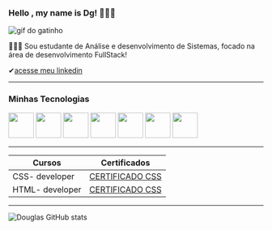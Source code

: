### Hello , my name is Dg! 👨🏽‍💻

![gif do gatinho](https://i.gifer.com/origin/d6/d66620ccdb4aee4182879a2c07d393ef_w200.gif)

👨🏽‍💻 Sou estudante de Análise e desenvolvimento de Sistemas, focado na área de desenvolvimento FullStack!

✔[acesse meu linkedin](https://www.linkedin.com/in/dgfernandesf/)


------

### Minhas Tecnologias

<p align="center>

<img src="https://cdn.jsdelivr.net/gh/devicons/devicon@latest/icons/javascript/javascript-plain.svg" width="50px">

<img src="https://cdn.jsdelivr.net/gh/devicons/devicon@latest/icons/html5/html5-plain-wordmark.svg" width="50px">

<img src="https://cdn.jsdelivr.net/gh/devicons/devicon@latest/icons/css3/css3-plain-wordmark.svg" width="50px">

<img src="https://cdn.jsdelivr.net/gh/devicons/devicon@latest/icons/mysql/mysql-original-wordmark.svg" width="50px">
<img src="https://cdn.jsdelivr.net/gh/devicons/devicon@latest/icons/javascript/javascript-plain.svg" width="50px">

<img src="https://cdn.jsdelivr.net/gh/devicons/devicon@latest/icons/html5/html5-plain-wordmark.svg" width="50px">

<img src="https://cdn.jsdelivr.net/gh/devicons/devicon@latest/icons/css3/css3-plain-wordmark.svg" width="50px">

<img src="https://cdn.jsdelivr.net/gh/devicons/devicon@latest/icons/mysql/mysql-original-wordmark.svg" width="50px">

</p>

-----
|Cursos  | Certificados |
|--------| -------------|
|CSS- developer | [CERTIFICADO CSS](https://hermes.dio.me/certificates/0WQFEQUT.pdf)
|HTML- developer | [CERTIFICADO CSS](https://hermes.dio.me/certificates/56D1B682.pdf)

----

![Douglas GitHub stats](https://github-readme-stats.vercel.app/api?username=dougffjw&show_icons=true&theme=dark)